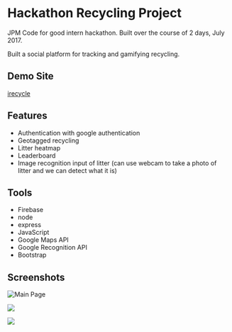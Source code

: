 # Hackathon Recycling Project
JPM Code for good intern hackathon. Built over the course of 2 days, July 2017.

Built a social platform for tracking and gamifying recycling.
  
## Demo Site
[irecycle](http://irecycle.app.arrx.uk)

## Features
- Authentication with google authentication
- Geotagged recycling
- Litter heatmap
- Leaderboard
- Image recognition input of litter (can use webcam to take a photo of litter and we can detect what it is)
  
## Tools
- Firebase
- node
- express
- JavaScript
- Google Maps API
- Google Recognition API
- Bootstrap

## Screenshots
![Main Page](https://github.com/begly/hackathon-recycling-project/blob/master/screenshots/Screen%20Shot%202017-07-31%20at%2013.49.03.png)  

![](https://github.com/begly/hackathon-recycling-project/blob/master/screenshots/Screen%20Shot%202017-07-31%20at%2014.20.24.png)  


![](https://github.com/begly/hackathon-recycling-project/blob/master/screenshots/Screen%20Shot%202017-07-31%20at%2014.20.45.png)  
